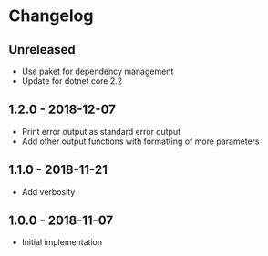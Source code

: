 # Changelog

<!-- There is always Unreleased section on the top. Subsections (Add, Changed, Fix, Removed) should be Add as needed. -->
## Unreleased
- Use paket for dependency management
- Update for dotnet core 2.2

## 1.2.0 - 2018-12-07
- Print error output as standard error output
- Add other output functions with formatting of more parameters

## 1.1.0 - 2018-11-21
- Add verbosity

## 1.0.0 - 2018-11-07
- Initial implementation
